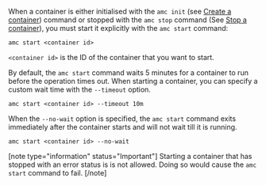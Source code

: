 When a container is either initialised with the `amc init` (see [Create a container](https://anbox-cloud.io/docs/howto/container/launch)) command or stopped with the `amc stop` command (See [Stop a container](https://discourse.ubuntu.com/t/how-to-stop-a-container/33925)), you must start it explicitly with the `amc start` command:

    amc start <container id>

`<container id>` is the ID of the container that you want to start.

By default, the `amc start` command waits 5 minutes for a container to run before the operation times out. When starting a container, you can specify a custom wait time with the `--timeout` option.

    amc start <container id> --timeout 10m

When the `--no-wait` option is specified, the `amc start` command exits immediately after the container starts and will not wait till it is running.

    amc start <container id> --no-wait

[note type="information" status="Important"]
Starting a container that has stopped with an error status is is not allowed. Doing so would cause the `amc start` command to fail.
[/note]
